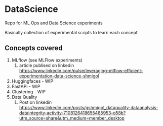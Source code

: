 # DataScience
Repo for ML Ops and Data Science experiments


Basically collection of experimental scripts to learn each concept

## Concepts covered

1. MLflow (see MLFlow experiments)
    1. article publised on linkedin https://www.linkedin.com/pulse/leveraging-mlflow-efficient-experimentation-data-science-shmigol
1. Huggingfaces - WIP
1. FastAPI - WIP
1. Clustering - WIP
1. Data Quality
    1. Post on linkedin https://www.linkedin.com/posts/gshmigol_dataquality-dataanalysis-dataintegrity-activity-7108126418655485953-o58b?utm_source=share&utm_medium=member_desktop

